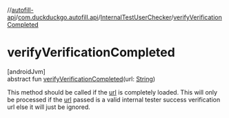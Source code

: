 //[autofill-api](../../../index.md)/[com.duckduckgo.autofill.api](../index.md)/[InternalTestUserChecker](index.md)/[verifyVerificationCompleted](verify-verification-completed.md)

# verifyVerificationCompleted

[androidJvm]\
abstract fun [verifyVerificationCompleted](verify-verification-completed.md)(url: [String](https://kotlinlang.org/api/latest/jvm/stdlib/kotlin/-string/index.html))

This method should be called if the [url](verify-verification-completed.md) is completely loaded. This will only be processed if the [url](verify-verification-completed.md) passed is a valid internal tester success verification url else it will just be ignored.
